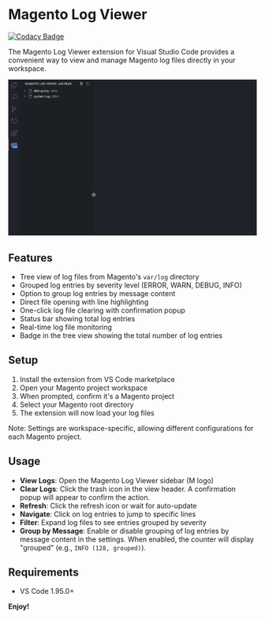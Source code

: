 # Magento Log Viewer

[![Codacy Badge](https://app.codacy.com/project/badge/Grade/04d20d74a4bb4f7fb144d320f7008edb)](https://app.codacy.com/gh/OpenForgeProject/vscode-ext-magento-log-viewer/dashboard?utm_source=gh&utm_medium=referral&utm_content=&utm_campaign=Badge_grade)

The Magento Log Viewer extension for Visual Studio Code provides a convenient way to view and manage Magento log files directly in your workspace.

![Magento Log Viewer Screenshot](resources/logVideo.gif)

## Features

- Tree view of log files from Magento's `var/log` directory
- Grouped log entries by severity level (ERROR, WARN, DEBUG, INFO)
- Option to group log entries by message content
- Direct file opening with line highlighting
- One-click log file clearing with confirmation popup
- Status bar showing total log entries
- Real-time log file monitoring
- Badge in the tree view showing the total number of log entries

## Setup

1. Install the extension from VS Code marketplace
2. Open your Magento project workspace
3. When prompted, confirm it's a Magento project
4. Select your Magento root directory
5. The extension will now load your log files

Note: Settings are workspace-specific, allowing different configurations for each Magento project.

## Usage

- **View Logs**: Open the Magento Log Viewer sidebar (M logo)
- **Clear Logs**: Click the trash icon in the view header. A confirmation popup will appear to confirm the action.
- **Refresh**: Click the refresh icon or wait for auto-update
- **Navigate**: Click on log entries to jump to specific lines
- **Filter**: Expand log files to see entries grouped by severity
- **Group by Message**: Enable or disable grouping of log entries by message content in the settings. When enabled, the counter will display "grouped" (e.g., `INFO (128, grouped)`).

## Requirements

- VS Code 1.95.0+

**Enjoy!**
